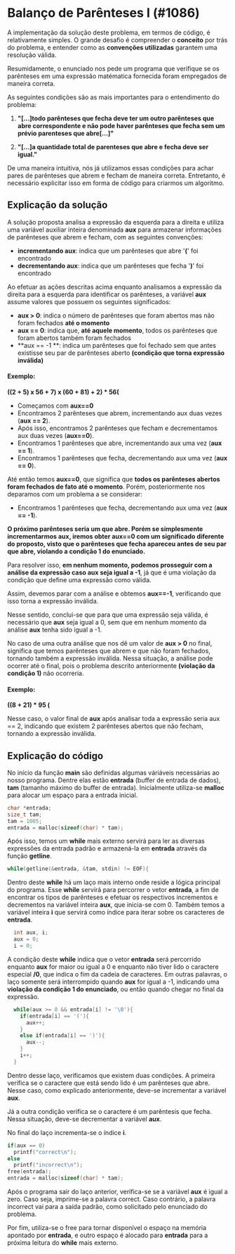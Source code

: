 # Balanço de Parênteses I (#1086)

A implementação da solução deste problema, em termos de código, é relativamente simples. O grande desafio é compreender o **conceito** por trás do problema, e entender como as **convenções utilizadas** garantem uma resolução válida.

Resumidamente, o enunciado nos pede um programa que verifique se os parênteses em uma expressão matématica fornecida foram empregados de maneira correta.

As seguintes condições são as mais importantes para o entendimento do problema:

1.  **"[...]todo parênteses que fecha deve ter um outro parênteses que abre correspondente e não pode haver parênteses que fecha sem um prévio parenteses que abre[...]"**

2. **"[...]a quantidade total de parenteses que abre e fecha deve ser igual."**

De uma maneira intuitiva, nós já utilizamos essas condições para achar pares de parênteses que abrem e fecham de maneira correta. Entretanto, é necessário explicitar isso em forma de código para criarmos um algoritmo.
## Explicação da solução
A solução proposta analisa a expressão da esquerda para a direita e  utiliza uma variável auxiliar inteira denominada **aux** para armazenar informações  de parênteses que abrem e fecham, com as seguintes convenções:

* **incrementando aux**: indica que um parênteses que abre '**(**' foi encontrado
* **decrementando aux**: indica que um parênteses que fecha '**)**' foi encontrado

Ao efetuar as ações descritas acima enquanto analisamos a expressão da direita para a esquerda para identificar os parênteses, a variável **aux** assume valores que possuem os seguintes significados:
* **aux > 0**:  indica o número de parênteses que foram abertos mas não foram fechados **até o momento**
* **aux == 0**:  indica que, **até aquele momento**, todos os parênteses que foram abertos também foram fechados
* **aux == -1 **:  indica um parênteses que foi fechado sem que antes existisse seu par de parênteses aberto **(condição que torna expressão inválida)**
#### Exemplo:
**((2 + 5) x 56 + 7) x (60 + 81) + 2) * 56(**

* Começamos com **aux==0**
* Encontramos 2 parênteses que abrem, incrementando aux duas vezes (**aux == 2**).
* Após isso, encontramos 2 parênteses que fecham e decrementamos aux duas vezes (**aux==0**).
* Encontramos 1 parênteses que abre, incrementando aux uma vez (**aux == 1**).
* Encontramos 1 parênteses que fecha, decrementando aux uma vez (**aux == 0**).

Até então temos **aux==0**, que significa que **todos os parênteses abertos foram fechados de fato até o momento**. Porém, posteriormente nos deparamos com um problema a se considerar:

* Encontramos 1 parênteses que fecha, decrementando aux uma vez (**aux == -1**).

**O próximo parênteses seria um que abre. Porém se simplesmente incrementarmos aux, iremos obter aux==0 com um significado diferente do proposto, visto que o parênteses que fecha apareceu antes de seu par que abre, violando a condição 1 do enunciado.**

Para resolver isso, **em nenhum momento, podemos prosseguir com a análise da expressão caso aux seja igual a -1**, já que é uma violação da condição que define uma expressão como válida.

Assim, devemos parar com a análise e obtemos **aux==-1**, verificando que isso torna a expressão inválida.

Nesse sentido, conclui-se que para que uma expressão seja válida, é necessário que **aux** seja igual a 0, sem que em nenhum momento da análise **aux** tenha sido igual a -1.

No caso de uma outra análise que nos dê um valor de **aux > 0** no final, significa que temos  parênteses que abrem e que não foram fechados, tornando também a expressão inválida. Nessa situação, a análise pode ocorrer até o final, pois o problema descrito anteriormente **(violação da condição 1)** não ocorreria.

#### Exemplo:
**((8 + 21) * 95 (**

Nesse caso, o valor final de **aux** após analisar toda a expressão seria aux == 2, indicando que existem 2 parênteses abertos que não fecham, tornando a expressão inválida.

## Explicação do código

No início da função **main** são definidas algumas váriáveis necessárias ao nosso programa. Dentre elas estão **entrada** (buffer de entrada de dados), **tam** (tamanho máximo do buffer de entrada). Inicialmente utiliza-se **malloc** para alocar um espaço para a entrada inicial.

```c
char *entrada;
size_t tam;
tam = 1005;
entrada = malloc(sizeof(char) * tam);
```

 Após isso, temos um **while** mais externo servirá para ler as diversas expressões
da entrada padrão e armazená-la em **entrada** através da função **getline**.

```c
while(getline(&entrada, &tam, stdin) != EOF){
```

Dentro deste **while** há um laço mais interno onde reside a lógica principal do programa. Esse **while** servirá para percorrer o vetor **entrada**, a fim de encontrar os tipos de parênteses e efetuar os respectivos incrementos e decrementos na variável inteira **aux**, que inicia-se com 0. Também temos a variável inteira **i** que servirá como índice para iterar sobre os caracteres de **entrada**.

```c
  int aux, i;
  aux = 0;
  i = 0;
```  

A condição deste **while** indica que o vetor **entrada** será percorrido enquanto **aux** for maior ou igual a 0 e enquanto não tiver lido o caractere especial **/0**, que indica o fim da cadeia de caracteres. Em outras palavras, o laço somente será interrompido quando **aux** for igual a -1, indicando uma **violação da condição 1 do enunciado**, ou então quando chegar no final da expressão.  

```c
  while(aux >= 0 && entrada[i] != '\0'){
    if(entrada[i] == '('){
      aux++;
    }
    else if(entrada[i] == ')'){
      aux--;
    }
    i++;
  }
```
Dentro desse laço, verificamos que existem duas condições. A primeira verifica se o caractere que está sendo lido é um parênteses que abre. Nesse caso, como explicado anteriormente, deve-se incrementar a variável **aux**.

Já a outra condição verifica se o caractere é um parêntesis que fecha. Nessa situação, deve-se decrementar a variável **aux**.

No final do laço incrementa-se o índice **i**.

```c
if(aux == 0)
  printf("correct\n");
else
  printf("incorrect\n");
free(entrada);
entrada = malloc(sizeof(char) * tam);   
```
Após o programa sair do laço anterior, verifica-se se a variável **aux** é igual a zero. Caso seja, imprime-se a palavra correct. Caso contrário, a palavra incorrect vai para a saída padrão, como solicitado pelo enunciado do problema.

Por fim, utiliza-se o free para tornar disponível o espaço na memória apontado por **entrada**, e outro espaço é alocado para **entrada** para a próxima leitura do **while** mais externo.
